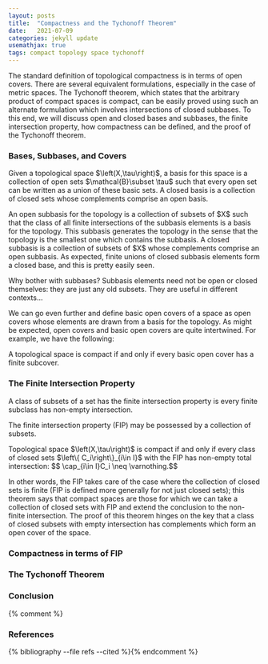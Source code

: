 ```yaml
---
layout: posts
title:  "Compactness and the Tychonoff Theorem"
date:   2021-07-09
categories: jekyll update
usemathjax: true
tags: compact topology space tychonoff
---
```

<p>
    The standard definition of topological compactness is in terms of open covers. There are several equivalent formulations, especially in the case of metric spaces. The Tychonoff theorem, which states that the arbitrary product of compact spaces is compact, can be easily proved using such an alternate formulation which involves intersections of closed subbases. To this end, we will discuss open and closed bases and subbases, the finite intersection property, how compactness can be defined, and the proof of the Tychonoff theorem.
</p>

### Bases, Subbases, and Covers
<p>
    Given a topological space $\left(X,\tau\right)$, a basis for this space is a collection of open sets $\mathcal{B}\subset \tau$ such that every open set can be written as a union of these basic sets. A closed basis is a collection of closed sets whose complements comprise an open basis.  
</p>
<p>
    An open subbasis for the topology is a collection of subsets of $X$ such that the class of all finite intersections of the subbasis elements is a basis for the topology. This subbasis generates the topology in the sense that the topology is the smallest one which contains the subbasis. A closed subbasis is a collection of subsets of $X$ whose complements comprise an open subbasis. As expected, finite unions of closed subbasis elements form a closed base, and this is pretty easily seen.
</p>
<p>
    Why bother with subbases? Subbasis elements need not be open or closed themselves: they are just any old subsets. They are useful in different contexts...
</p>
<p>
    We can go even further and define basic open covers of a space as open covers whose elements are drawn from a basis for the topology. As might be expected, open covers and basic open covers are quite intertwined. For example, we have the following:
</p>
<div class="lemma">
    A topological space is compact if and only if every basic open cover has a finite subcover.
</div>


### The Finite Intersection Property
<div class="definition">
    A class of subsets of a set has the finite intersection property is every finite subclass has non-empty intersection.
</div>
<p>
    The finite intersection property (FIP) may be possessed by a collection of subsets.
</p>
<div class="theorem">
    Topological space $\left(X,\tau\right)$ is compact if and only if every class of closed sets $\left\{ C_i\right\}_{i\in I}$ with the FIP has non-empty total intersection: $$ \cap_{i\in I}C_i \neq \varnothing.$$
</div>
<p>
    In other words, the FIP takes care of the case where the collection of closed sets is finite (FIP is defined more generally for not just closed sets); this theorem says that compact spaces are those for which we can take a collection of closed sets with FIP and extend the conclusion to the non-finite intersection. The proof of this theorem hinges on the key that a class of closed subsets with empty intersection has complements which form an open cover of the space.
</p>


### Compactness in terms of FIP
<p>

</p>


### The Tychonoff Theorem
<p>

</p>


### Conclusion
<p>

</p>


{% comment %}
<h3>References</h3>
{% bibliography --file refs --cited %}{% endcomment %}
